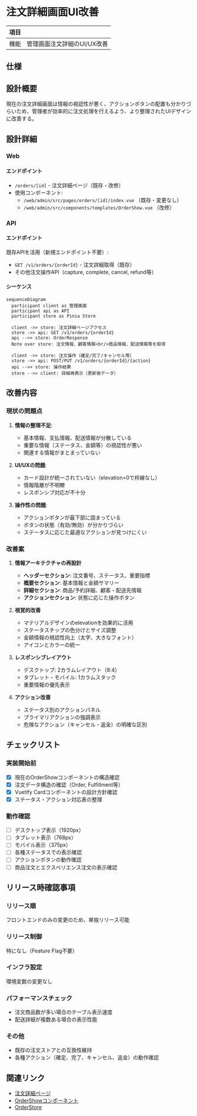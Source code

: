 # 注文詳細画面UI改善

| 項目 |  |
|----|--|
| 機能 | 管理画面注文詳細のUI/UX改善 |

## 仕様

<!-- 仕様書（Asana/DocBase）リンクを貼る -->

## 設計概要

現在の注文詳細画面は情報の視認性が悪く、アクションボタンの配置も分かりづらいため、管理者が効率的に注文処理を行えるよう、より整理されたUIデザインに改善する。

## 設計詳細

### Web

#### エンドポイント

- `/orders/[id]` - 注文詳細ページ（既存・改修）
- 使用コンポーネント:
  - `/web/admin/src/pages/orders/[id]/index.vue` （既存・変更なし）
  - `/web/admin/src/components/templates/OrderShow.vue` （改修）

### API

#### エンドポイント

既存APIを活用（新規エンドポイント不要）:
- `GET /v1/orders/{orderId}` - 注文詳細取得（既存）
- その他注文操作API（capture, complete, cancel, refund等）

#### シーケンス

```mermaid
sequenceDiagram
  participant client as 管理画面
  participant api as API
  participant store as Pinia Store

  client ->> store: 注文詳細ページアクセス
  store ->> api: GET /v1/orders/{orderId}
  api -->> store: OrderResponse
  Note over store: 注文情報、顧客情報<br/>商品情報、配送情報等を取得

  client ->> store: 注文操作（確定/完了/キャンセル等）
  store ->> api: POST/PUT /v1/orders/{orderId}/{action}
  api -->> store: 操作結果
  store -->> client: 詳細再表示（更新後データ）
```

## 改善内容

### 現状の問題点

1. **情報の整理不足**:
   - 基本情報、支払情報、配送情報が分散している
   - 重要な情報（ステータス、金額等）の視認性が悪い
   - 関連する情報がまとまっていない

2. **UI/UXの問題**:
   - カード設計が統一されていない（elevation=0で枠線なし）
   - 情報階層が不明瞭
   - レスポンシブ対応が不十分

3. **操作性の問題**:
   - アクションボタンが最下部に固まっている
   - ボタンの状態（有効/無効）が分かりづらい
   - ステータスに応じた最適なアクションが見つけにくい

### 改善案

1. **情報アーキテクチャの再設計**
   - **ヘッダーセクション**: 注文番号、ステータス、重要指標
   - **概要セクション**: 基本情報と金額サマリー
   - **詳細セクション**: 商品/予約詳細、顧客・配送先情報
   - **アクションセクション**: 状態に応じた操作ボタン

2. **視覚的改善**
   - マテリアルデザインのelevationを効果的に活用
   - ステータスチップの色分けとサイズ調整
   - 金額情報の視認性向上（太字、大きなフォント）
   - アイコンとカラーの統一

3. **レスポンシブレイアウト**
   - デスクトップ: 2カラムレイアウト（8:4）
   - タブレット・モバイル: 1カラムスタック
   - 重要情報の優先表示

4. **アクション改善**
   - ステータス別のアクションパネル
   - プライマリアクションの強調表示
   - 危険なアクション（キャンセル・返金）の明確な区別

## チェックリスト

### 実装開始前

- [x] 現在のOrderShowコンポーネントの構造確認
- [x] 注文データ構造の確認（Order, Fulfillment等）
- [x] Vuetify Cardコンポーネントの設計方針確認
- [x] ステータス・アクション対応表の整理

### 動作確認

- [ ] デスクトップ表示（1920px）
- [ ] タブレット表示（768px）
- [ ] モバイル表示（375px）
- [ ] 各種ステータスでの表示確認
- [ ] アクションボタンの動作確認
- [ ] 商品注文とエクスペリエンス注文の表示確認

## リリース時確認事項

### リリース順

フロントエンドのみの変更のため、単独リリース可能

### リリース制御

特になし（Feature Flag不要）

### インフラ設定

環境変数の変更なし

### パフォーマンスチェック

- 注文商品数が多い場合のテーブル表示速度
- 配送詳細が複数ある場合の表示性能

### その他

- 既存の注文ストアとの互換性維持
- 各種アクション（確定、完了、キャンセル、返金）の動作確認

## 関連リンク

- [注文詳細ページ](/web/admin/src/pages/orders/[id]/index.vue)
- [OrderShowコンポーネント](/web/admin/src/components/templates/OrderShow.vue)
- [OrderStore](/web/admin/src/store/order.ts)
